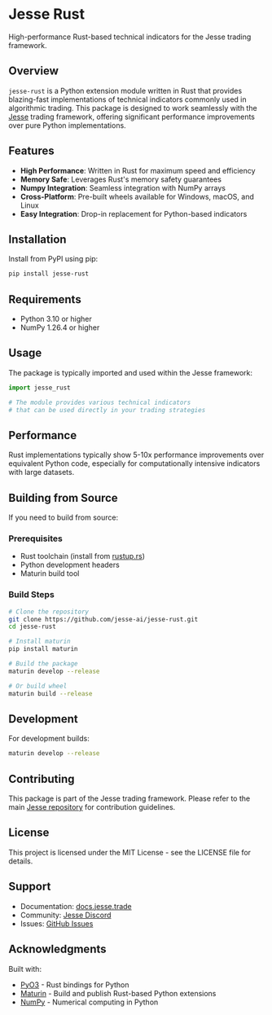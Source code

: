 # Jesse Rust

High-performance Rust-based technical indicators for the Jesse trading framework.

## Overview

`jesse-rust` is a Python extension module written in Rust that provides blazing-fast implementations of technical indicators commonly used in algorithmic trading. This package is designed to work seamlessly with the [Jesse](https://jesse.trade) trading framework, offering significant performance improvements over pure Python implementations.

## Features

- **High Performance**: Written in Rust for maximum speed and efficiency
- **Memory Safe**: Leverages Rust's memory safety guarantees
- **Numpy Integration**: Seamless integration with NumPy arrays
- **Cross-Platform**: Pre-built wheels available for Windows, macOS, and Linux
- **Easy Integration**: Drop-in replacement for Python-based indicators

## Installation

Install from PyPI using pip:

```bash
pip install jesse-rust
```

## Requirements

- Python 3.10 or higher
- NumPy 1.26.4 or higher

## Usage

The package is typically imported and used within the Jesse framework:

```python
import jesse_rust

# The module provides various technical indicators
# that can be used directly in your trading strategies
```

## Performance

Rust implementations typically show 5-10x performance improvements over equivalent Python code, especially for computationally intensive indicators with large datasets.

## Building from Source

If you need to build from source:

### Prerequisites

- Rust toolchain (install from [rustup.rs](https://rustup.rs/))
- Python development headers
- Maturin build tool

### Build Steps

```bash
# Clone the repository
git clone https://github.com/jesse-ai/jesse-rust.git
cd jesse-rust

# Install maturin
pip install maturin

# Build the package
maturin develop --release

# Or build wheel
maturin build --release
```

## Development

For development builds:

```bash
maturin develop --release
```

## Contributing

This package is part of the Jesse trading framework. Please refer to the main [Jesse repository](https://github.com/jesse-ai/jesse) for contribution guidelines.

## License

This project is licensed under the MIT License - see the LICENSE file for details.

## Support

- Documentation: [docs.jesse.trade](https://docs.jesse.trade)
- Community: [Jesse Discord](https://jesse.trade/discord)
- Issues: [GitHub Issues](https://github.com/jesse-ai/jesse-rust/issues)

## Acknowledgments

Built with:
- [PyO3](https://pyo3.rs/) - Rust bindings for Python
- [Maturin](https://github.com/PyO3/maturin) - Build and publish Rust-based Python extensions
- [NumPy](https://numpy.org/) - Numerical computing in Python 